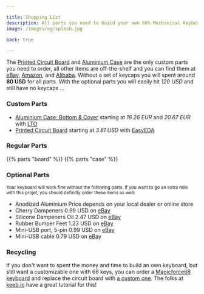 ```yaml
---

title: Shopping List
description: All parts you need to build your own 68% Mechanical Keyboard! Find all information about the Circuit Board, Aluminium Case, and TMK Firmware. A complete shopping list helps you with ordering all parts, and a detailed guide with photos supports you in building your own keyboard!
image: /images/og/splash.jpg

back: true

---
```


The [Printed Circuit Board][board] and [Aluminium Case][case] are the only custom parts you need to order, all other items are off-the-shelf and you can find them at [eBay][ebay], [Amazon][amazon], and [Alibaba][alibaba]. Without a set of keycaps you will spent around **80 USD** for all parts. With the optional parts you will easily hit *120 USD* and still have no keycaps&nbsp;…

### Custom Parts

<!-- <small>You can find discount codes for ordering the [Circuit Board](/guide/board) and the [Aluminium Case](/guide/case) for selected online shops on the respective pages!</small> -->

- [Aluminium Case: Bottom & Cover][case]
  <span>starting at *16.26 EUR* and *20.67 EUR* with [LTO][lto]</span>
- [Printed Circuit Board][board]
  <span>starting at *3.81 USD* with [EasyEDA][eda]</span>

### Regular Parts

<!-- <small>Most items are available with free shipping. On the page explaining the [Circuit Board](/guide/board), you can find a discount code for ordering the Arduino controller!</small> -->

{{% parts "board" %}}
{{% parts "case" %}}

### Optional Parts

<small>Your keyboard will work fine without the following parts. If you want to go an extra mile with this projet, you should definitly order these items as well:</small>

- Anodized Aluminium
  <span>Price depends on your local dealer or online store</span>
- Cherry Dampeners
  <span>0.99 USD on [eBay](https://www.ebay.com/sch/i.html?_nkw=cherry+dampeners)</span>
- Silicone Dampeners Oil
  <span>2.47 USD on [eBay](https://www.ebay.com/sch/i.html?_nkw=silicone+dampeners+oil)</span>
- Rubber Bumper Feet
  <span>1.23 USD on [eBay](https://www.ebay.com/sch/i.html?_nkw=rubber+bumper-feet)</span>
- Mini-USB port, 5-pin
  <span>0.99 USD on [eBay](https://www.ebay.com/sch/i.html?_nkw=mini+usb+DIP+Jack+Connector+5-pin+right+angle)</span>
- Mini-USB cable
  <span>0.79 USD on [eBay](https://www.ebay.com/sch/i.html?_nkw=micro+usb+cable)</span>

### Recycling

If you don't want to spent the money and time to build an own keyboard, but still want a customizable one with 68 keys, you can order a [Magicforce68 keyboard](https://www.aliexpress.com/item/keyboard/32471875698.html) and replace the circuit board with [a custom one](/guide/board). The folks at [keeb.io](https://keeb.io/pages/magicforce-68-mf68-pcb-replacement-build-guide) have a great tutorial for this!

<!--

### Discounts

As mentioned above, discount codes for some items on the list are available. If you own a shop and would love to provide a special discount for some of the items above, please [get in contact](/legal) with me! I would love to feature your shop on these pages … 

-->

[case]: /guide/case
[board]: /guide/board
[ebay]: https://ebay.com
[amazon]: https://amazon.com
[alibaba]: https://alibaba.com
[lto]: http://www.laserteileonline.de/
[eda]: https://easyeda.com/order
